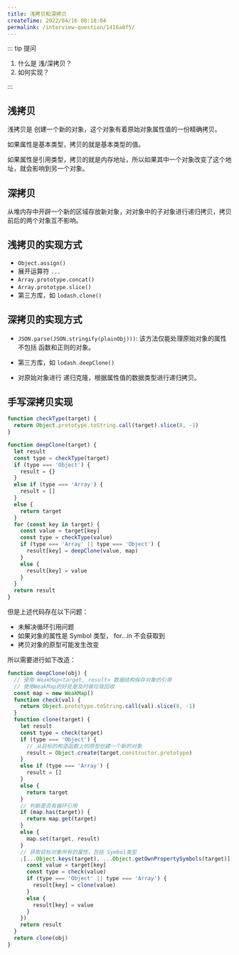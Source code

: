 ```yaml
---
title: 浅拷贝和深拷贝
createTime: 2022/04/16 08:18:04
permalink: /interview-question/1416a8f5/
---
```


::: tip 提问

1. 什么是 浅/深拷贝？
2. 如何实现？

:::

## 浅拷贝

浅拷贝是 创建一个新的对象，这个对象有着原始对象属性值的一份精确拷贝。

如果属性是基本类型，拷贝的就是基本类型的值。

如果属性是引用类型，拷贝的就是内存地址，所以如果其中一个对象改变了这个地址，就会影响到另一个对象。

## 深拷贝

从堆内存中开辟一个新的区域存放新对象，对对象中的子对象进行递归拷贝，拷贝前后的两个对象互不影响。

## 浅拷贝的实现方式

- `Object.assign()`
- 展开运算符 `...`
- `Array.prototype.concat()`
- `Array.prototype.slice()`
- 第三方库，如 `lodash.clone()`

## 深拷贝的实现方式

- `JSON.parse(JSON.stringify(plainObj)))`:
  该方法仅能处理原始对象的属性不包括 函数和正则的对象。

- 第三方库，如 `lodash.deepClone()`

- 对原始对象进行 递归克隆，根据属性值的数据类型进行递归拷贝。

## 手写深拷贝实现

```js
function checkType(target) {
  return Object.prototype.toString.call(target).slice(8, -1)
}

function deepClone(target) {
  let result
  const type = checkType(target)
  if (type === 'Object') {
    result = {}
  }
  else if (type === 'Array') {
    result = []
  }
  else {
    return target
  }
  for (const key in target) {
    const value = target[key]
    const type = checkType(value)
    if (type === 'Array' || type === 'Object') {
      result[key] = deepClone(value, map)
    }
    else {
      result[key] = value
    }
  }
  return result
}
```

但是上述代码存在以下问题：

- 未解决循环引用问题
- 如果对象的属性是 Symbol 类型， for...in 不会获取到
- 拷贝对象的原型可能发生改变

所以需要进行如下改造：

```js
function deepClone(obj) {
  // 使用 WeakMap<target, result> 数据结构保存对象的引用
  // 使用WeakMap的好处是及时被垃圾回收
  const map = new WeakMap()
  function check(val) {
    return Object.prototype.toString.call(val).slice(8, -1)
  }
  function clone(target) {
    let result
    const type = check(target)
    if (type === 'Object') {
      // 从目标的构造函数上的原型创建一个新的对象
      result = Object.create(target.constructor.prototype)
    }
    else if (type === 'Array') {
      result = []
    }
    else {
      return target
    }
    // 判断是否有循环引用
    if (map.has(target)) {
      return map.get(target)
    }
    else {
      map.set(target, result)
    }
    // 获取目标对象所有的属性，包括 Symbol类型
    ;[...Object.keys(target), ...Object.getOwnPropertySymbols(target)].forEach((key) => {
      const value = target[key]
      const type = check(value)
      if (type === 'Object' || type === 'Array') {
        result[key] = clone(value)
      }
      else {
        result[key] = value
      }
    })
    return result
  }
  return clone(obj)
}
```
